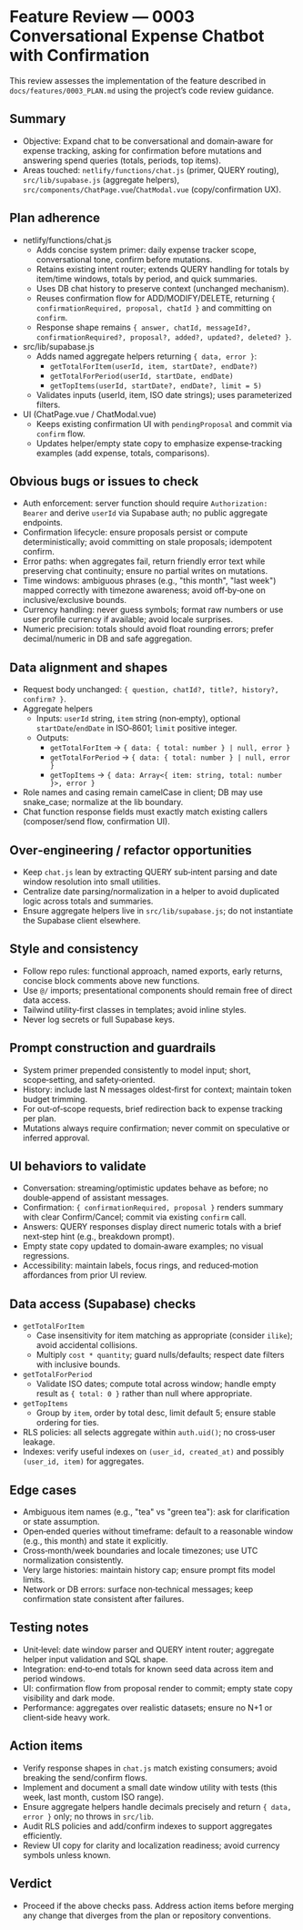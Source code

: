 # Feature Review — 0003 Conversational Expense Chatbot with Confirmation

This review assesses the implementation of the feature described in `docs/features/0003_PLAN.md` using the project’s code review guidance.

## Summary
- Objective: Expand chat to be conversational and domain‑aware for expense tracking, asking for confirmation before mutations and answering spend queries (totals, periods, top items).
- Areas touched: `netlify/functions/chat.js` (primer, QUERY routing), `src/lib/supabase.js` (aggregate helpers), `src/components/ChatPage.vue`/`ChatModal.vue` (copy/confirmation UX).

## Plan adherence
- netlify/functions/chat.js
  - Adds concise system primer: daily expense tracker scope, conversational tone, confirm before mutations.
  - Retains existing intent router; extends QUERY handling for totals by item/time windows, totals by period, and quick summaries.
  - Uses DB chat history to preserve context (unchanged mechanism).
  - Reuses confirmation flow for ADD/MODIFY/DELETE, returning `{ confirmationRequired, proposal, chatId }` and committing on `confirm`.
  - Response shape remains `{ answer, chatId, messageId?, confirmationRequired?, proposal?, added?, updated?, deleted? }`.
- src/lib/supabase.js
  - Adds named aggregate helpers returning `{ data, error }`:
    - `getTotalForItem(userId, item, startDate?, endDate?)`
    - `getTotalForPeriod(userId, startDate, endDate)`
    - `getTopItems(userId, startDate?, endDate?, limit = 5)`
  - Validates inputs (userId, item, ISO date strings); uses parameterized filters.
- UI (ChatPage.vue / ChatModal.vue)
  - Keeps existing confirmation UI with `pendingProposal` and commit via `confirm` flow.
  - Updates helper/empty state copy to emphasize expense‑tracking examples (add expense, totals, comparisons).

## Obvious bugs or issues to check
- Auth enforcement: server function should require `Authorization: Bearer` and derive `userId` via Supabase auth; no public aggregate endpoints.
- Confirmation lifecycle: ensure proposals persist or compute deterministically; avoid committing on stale proposals; idempotent confirm.
- Error paths: when aggregates fail, return friendly error text while preserving chat continuity; ensure no partial writes on mutations.
- Time windows: ambiguous phrases (e.g., "this month", "last week") mapped correctly with timezone awareness; avoid off‑by‑one on inclusive/exclusive bounds.
- Currency handling: never guess symbols; format raw numbers or use user profile currency if available; avoid locale surprises.
- Numeric precision: totals should avoid float rounding errors; prefer decimal/numeric in DB and safe aggregation.

## Data alignment and shapes
- Request body unchanged: `{ question, chatId?, title?, history?, confirm? }`.
- Aggregate helpers
  - Inputs: `userId` string, `item` string (non‑empty), optional `startDate`/`endDate` in ISO‑8601; `limit` positive integer.
  - Outputs:
    - `getTotalForItem` → `{ data: { total: number } | null, error }`
    - `getTotalForPeriod` → `{ data: { total: number } | null, error }`
    - `getTopItems` → `{ data: Array<{ item: string, total: number }>, error }`
- Role names and casing remain camelCase in client; DB may use snake_case; normalize at the lib boundary.
- Chat function response fields must exactly match existing callers (composer/send flow, confirmation UI).

## Over‑engineering / refactor opportunities
- Keep `chat.js` lean by extracting QUERY sub‑intent parsing and date window resolution into small utilities.
- Centralize date parsing/normalization in a helper to avoid duplicated logic across totals and summaries.
- Ensure aggregate helpers live in `src/lib/supabase.js`; do not instantiate the Supabase client elsewhere.

## Style and consistency
- Follow repo rules: functional approach, named exports, early returns, concise block comments above new functions.
- Use `@/` imports; presentational components should remain free of direct data access.
- Tailwind utility‑first classes in templates; avoid inline styles.
- Never log secrets or full Supabase keys.

## Prompt construction and guardrails
- System primer prepended consistently to model input; short, scope‑setting, and safety‑oriented.
- History: include last N messages oldest‑first for context; maintain token budget trimming.
- For out‑of‑scope requests, brief redirection back to expense tracking per plan.
- Mutations always require confirmation; never commit on speculative or inferred approval.

## UI behaviors to validate
- Conversation: streaming/optimistic updates behave as before; no double‑append of assistant messages.
- Confirmation: `{ confirmationRequired, proposal }` renders summary with clear Confirm/Cancel; commit via existing `confirm` call.
- Answers: QUERY responses display direct numeric totals with a brief next‑step hint (e.g., breakdown prompt).
- Empty state copy updated to domain‑aware examples; no visual regressions.
- Accessibility: maintain labels, focus rings, and reduced‑motion affordances from prior UI review.

## Data access (Supabase) checks
- `getTotalForItem`
  - Case insensitivity for item matching as appropriate (consider `ilike`); avoid accidental collisions.
  - Multiply `cost * quantity`; guard nulls/defaults; respect date filters with inclusive bounds.
- `getTotalForPeriod`
  - Validate ISO dates; compute total across window; handle empty result as `{ total: 0 }` rather than null where appropriate.
- `getTopItems`
  - Group by `item`, order by total desc, limit default 5; ensure stable ordering for ties.
- RLS policies: all selects aggregate within `auth.uid()`; no cross‑user leakage.
- Indexes: verify useful indexes on `(user_id, created_at)` and possibly `(user_id, item)` for aggregates.

## Edge cases
- Ambiguous item names (e.g., "tea" vs "green tea"): ask for clarification or state assumption.
- Open‑ended queries without timeframe: default to a reasonable window (e.g., this month) and state it explicitly.
- Cross‑month/week boundaries and locale timezones; use UTC normalization consistently.
- Very large histories: maintain history cap; ensure prompt fits model limits.
- Network or DB errors: surface non‑technical messages; keep confirmation state consistent after failures.

## Testing notes
- Unit‑level: date window parser and QUERY intent router; aggregate helper input validation and SQL shape.
- Integration: end‑to‑end totals for known seed data across item and period windows.
- UI: confirmation flow from proposal render to commit; empty state copy visibility and dark mode.
- Performance: aggregates over realistic datasets; ensure no N+1 or client‑side heavy work.

## Action items
- Verify response shapes in `chat.js` match existing consumers; avoid breaking the send/confirm flows.
- Implement and document a small date window utility with tests (this week, last month, custom ISO range).
- Ensure aggregate helpers handle decimals precisely and return `{ data, error }` only; no throws in `src/lib`.
- Audit RLS policies and add/confirm indexes to support aggregates efficiently.
- Review UI copy for clarity and localization readiness; avoid currency symbols unless known.

## Verdict
- Proceed if the above checks pass. Address action items before merging any change that diverges from the plan or repository conventions.

